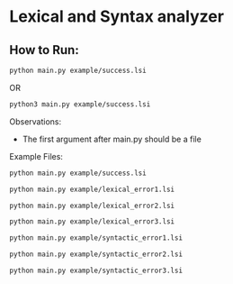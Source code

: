 # Lexical and Syntax analyzer

## How to Run:
```bash
python main.py example/success.lsi
```
OR
```bash
python3 main.py example/success.lsi
```

Observations:

- The first argument after main.py should be a file

Example Files:
```bash
python main.py example/success.lsi
```

```bash
python main.py example/lexical_error1.lsi
```

```bash
python main.py example/lexical_error2.lsi
```

```bash
python main.py example/lexical_error3.lsi
```

```bash
python main.py example/syntactic_error1.lsi
```

```bash
python main.py example/syntactic_error2.lsi
```

```bash
python main.py example/syntactic_error3.lsi
```